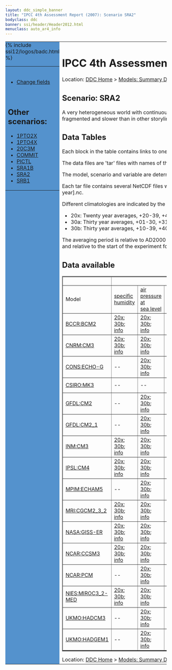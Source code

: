 ```yaml
---
layout: ddc_simple_banner
title: "IPCC 4th Assessment Report (2007): Scenario SRA2"
bodyclass: ddc
banner: ssi/header/Header2012.html
menuclass: auto_ar4_info
---
```



<table width="100%" border="0" cellspacing="0" cellpadding="0" style="border-collapse: collapse;">
<tr style="margin:0;padding:0;border:0;">
<td style="margin:0;padding:0;border:0;height:1pt;width:150pt;background:#5492CD;" valign="top" >

<div id="lh-col2" class="auto_ar4_info">
<table class="menumain" bgcolor="#5492CD" cellspacing="0" width="100%" border="0">
<tr><td>

<br/>
<ul><li><a href="scenario-SRA2-change.html">Change fields</a></li></ul><br/>

<h2> Other scenarios:</h2>
<ul>
<li><a href="scenario-1PTO2X.html">1PTO2X</a></li>
<li><a href="scenario-1PTO4X.html">1PTO4X</a></li>
<li><a href="scenario-20C3M.html">20C3M</a></li>
<li><a href="scenario-COMMIT.html">COMMIT</a></li>
<li><a href="scenario-PICTL.html">PICTL</a></li>
<li><a href="scenario-SRA1B.html">SRA1B</a></li>
<li><a href="scenario-SRA2.html">SRA2</a></li>
<li><a href="scenario-SRB1.html">SRB1</a></li>
</ul>

</td></tr> 
{% include ssi12/logos/badc.html %}
</table>
</div>
</td>
<td><h1>IPCC 4th Assessment Report (2007): Scenario SRA2</h1>

<!-- Breadcrumb1 -->
<div id="breadcrumb1" align="left">
Location: <a href="/index.html">DDC Home</a> > <a href="/sim/gcm_clim/">Models: Summary Data</a>
> <a href="/sim/gcm_clim/SRES_AR4/index.html">AR4 (2007): SRES scenarios</a>
</div>
<!-- End of Breadcrumb1 --><h2>Scenario: SRA2</h2>
 A very heterogeneous world with continuously increasing global population and regionally oriented economic growth that is more fragmented and slower than in other storylines.More details <a href="/sim/gcm_clim/SRES_TAR/ddc_sres_emissions.html#a2">here</a>.
<br/>
<h2> Data Tables</h2>

Each block in the table contains links to one or more data files and
to one information page (the `info' link) with further information.
<p/>

The data files are 'tar' files with names of the form
[model]_[scenario]_[variable]_[climatology].tar.
<p/>

The model, scenario and variable are determined by the position in
the table.
<p/>

Each tar file contains several NetCDF files with names of the form:
[model]_[scenario]_[ensemble number]_[variable]_[start-year]-[end-year].nc.
<p/>

Different climatologies are indicated by the links within each table entry.
<ul>
<li>20x: Twenty year averages, +20-39, +46-65, +80-99, +180-199 (as used in Chapt. 10 of IPCC 2007)</li>
<li>30a: Thirty year averages, +01-30, +31-60, +61-90 (as used in the observational climatologies)</li>
<li>30b: Thirty year averages, +10-39, +40-69, +70-99 (for compatibility with the 3rd Assessment Report)</li>
</ul>
The averaging period is relative to AD2000 for SRES scenarios A1B, A2 and B1,
relative to AD1900 for the twentieth century run (20C3M) and relative to the
start of the experiment for the pre-industrial control (PICTL) and the
1PCTO2X and 1PCTO4X runs.
<p/>

<h2>Data available</h2>

<table class="data-table"  border="2">
<tr><td></td>
<td colspan="9" align="center">Variable</td>
</tr>
<tr><td>Model</td>
      <td><a href="var-specific_humidity.html">specific<br/> humidity</a></td>
      <td><a href="var-air_pressure_at_sea_level.html">air<br/> pressure at<br/> sea level</a></td>
      <td><a href="var-surface_downwelling_shortwave_flux_in_air.html">surface<br/> downwelling<br/> shortwave<br/> flux in air</a></td>
      <td><a href="var-air_temperature.html">air<br/> temperature</a></td>
      <td><a href="var-eastward_wind.html">eastward<br/> wind</a></td>
      <td><a href="var-northward_wind.html">northward<br/> wind</a></td>
      <td><a href="var-precipitation_flux.html">precipitation<br/> flux</a></td>
      <td><a href="var-air_temperature_daily_max.html">air<br/> temperature<br/> daily max</a></td>
      <td><a href="var-air_temperature_daily_min.html">air<br/> temperature<br/> daily min</a></td>
</tr>
<tr><td class="data-table-col1"><a href="model-BCCR-BCM2.html">BCCR:BCM2</a></td>
      <td class="data-table-item">
      <a href="/cgi-bin/downl/ar4_nc/huss/BCM2_SRA2_huss_c20x.tar">20x</a>;
      <a href="/cgi-bin/downl/ar4_nc/huss/BCM2_SRA2_huss_c30b.tar">30b</a>;
      <a href="/ar4/info/BCCR-BCM2_SRA2_huss.html">info</a></td>
      <td class="data-table-item">
      <a href="/cgi-bin/downl/ar4_nc/psl/BCM2_SRA2_psl_c20x.tar">20x</a>;
      <a href="/cgi-bin/downl/ar4_nc/psl/BCM2_SRA2_psl_c30b.tar">30b</a>;
      <a href="/ar4/info/BCCR-BCM2_SRA2_psl.html">info</a></td>
      <td class="data-table-item">
      <a href="/cgi-bin/downl/ar4_nc/rsds/BCM2_SRA2_rsds_c20x.tar">20x</a>;
      <a href="/cgi-bin/downl/ar4_nc/rsds/BCM2_SRA2_rsds_c30b.tar">30b</a>;
      <a href="/ar4/info/BCCR-BCM2_SRA2_rsds.html">info</a></td>
      <td class="data-table-item">
      <a href="/cgi-bin/downl/ar4_nc/tas/BCM2_SRA2_tas_c20x.tar">20x</a>;
      <a href="/cgi-bin/downl/ar4_nc/tas/BCM2_SRA2_tas_c30b.tar">30b</a>;
      <a href="/ar4/info/BCCR-BCM2_SRA2_tas.html">info</a></td>
      <td class="data-table-item">
      <a href="/cgi-bin/downl/ar4_nc/uas/BCM2_SRA2_uas_c20x.tar">20x</a>;
      <a href="/cgi-bin/downl/ar4_nc/uas/BCM2_SRA2_uas_c30b.tar">30b</a>;
      <a href="/ar4/info/BCCR-BCM2_SRA2_uas.html">info</a></td>
      <td class="data-table-item">
      <a href="/cgi-bin/downl/ar4_nc/vas/BCM2_SRA2_vas_c20x.tar">20x</a>;
      <a href="/cgi-bin/downl/ar4_nc/vas/BCM2_SRA2_vas_c30b.tar">30b</a>;
      <a href="/ar4/info/BCCR-BCM2_SRA2_vas.html">info</a></td>
      <td class="data-table-empty">--</td>
      <td class="data-table-empty">--</td>
      <td class="data-table-empty">--</td>
</tr>
<tr><td class="data-table-col1"><a href="model-CNRM-CM3.html">CNRM:CM3</a></td>
      <td class="data-table-item">
      <a href="/cgi-bin/downl/ar4_nc/huss/CNCM3_SRA2_huss_c20x.tar">20x</a>;
      <a href="/cgi-bin/downl/ar4_nc/huss/CNCM3_SRA2_huss_c30b.tar">30b</a>;
      <a href="/ar4/info/CNRM-CM3_SRA2_huss.html">info</a></td>
      <td class="data-table-item">
      <a href="/cgi-bin/downl/ar4_nc/psl/CNCM3_SRA2_psl_c20x.tar">20x</a>;
      <a href="/cgi-bin/downl/ar4_nc/psl/CNCM3_SRA2_psl_c30b.tar">30b</a>;
      <a href="/ar4/info/CNRM-CM3_SRA2_psl.html">info</a></td>
      <td class="data-table-item">
      <a href="/cgi-bin/downl/ar4_nc/rsds/CNCM3_SRA2_rsds_c20x.tar">20x</a>;
      <a href="/cgi-bin/downl/ar4_nc/rsds/CNCM3_SRA2_rsds_c30b.tar">30b</a>;
      <a href="/ar4/info/CNRM-CM3_SRA2_rsds.html">info</a></td>
      <td class="data-table-item">
      <a href="/cgi-bin/downl/ar4_nc/tas/CNCM3_SRA2_tas_c20x.tar">20x</a>;
      <a href="/cgi-bin/downl/ar4_nc/tas/CNCM3_SRA2_tas_c30b.tar">30b</a>;
      <a href="/ar4/info/CNRM-CM3_SRA2_tas.html">info</a></td>
      <td class="data-table-item">
      <a href="/cgi-bin/downl/ar4_nc/uas/CNCM3_SRA2_uas_c20x.tar">20x</a>;
      <a href="/cgi-bin/downl/ar4_nc/uas/CNCM3_SRA2_uas_c30b.tar">30b</a>;
      <a href="/ar4/info/CNRM-CM3_SRA2_uas.html">info</a></td>
      <td class="data-table-item">
      <a href="/cgi-bin/downl/ar4_nc/vas/CNCM3_SRA2_vas_c20x.tar">20x</a>;
      <a href="/cgi-bin/downl/ar4_nc/vas/CNCM3_SRA2_vas_c30b.tar">30b</a>;
      <a href="/ar4/info/CNRM-CM3_SRA2_vas.html">info</a></td>
      <td class="data-table-item">
      <a href="/cgi-bin/downl/ar4_nc/pr/CNCM3_SRA2_pr_c20x.tar">20x</a>;
      <a href="/cgi-bin/downl/ar4_nc/pr/CNCM3_SRA2_pr_c30b.tar">30b</a>;
      <a href="/ar4/info/CNRM-CM3_SRA2_pr.html">info</a></td>
      <td class="data-table-empty">--</td>
      <td class="data-table-empty">--</td>
</tr>
<tr><td class="data-table-col1"><a href="model-CONS-ECHO-G.html">CONS:ECHO-G</a></td>
      <td class="data-table-empty">--</td>
      <td class="data-table-item">
      <a href="/cgi-bin/downl/ar4_nc/psl/ECHOG_SRA2_psl_c20x.tar">20x</a>;
      <a href="/cgi-bin/downl/ar4_nc/psl/ECHOG_SRA2_psl_c30b.tar">30b</a>;
      <a href="/ar4/info/CONS-ECHO-G_SRA2_psl.html">info</a></td>
      <td class="data-table-item">
      <a href="/cgi-bin/downl/ar4_nc/rsds/ECHOG_SRA2_rsds_c20x.tar">20x</a>;
      <a href="/cgi-bin/downl/ar4_nc/rsds/ECHOG_SRA2_rsds_c30b.tar">30b</a>;
      <a href="/ar4/info/CONS-ECHO-G_SRA2_rsds.html">info</a></td>
      <td class="data-table-item">
      <a href="/cgi-bin/downl/ar4_nc/tas/ECHOG_SRA2_tas_c20x.tar">20x</a>;
      <a href="/cgi-bin/downl/ar4_nc/tas/ECHOG_SRA2_tas_c30b.tar">30b</a>;
      <a href="/ar4/info/CONS-ECHO-G_SRA2_tas.html">info</a></td>
      <td class="data-table-item">
      <a href="/cgi-bin/downl/ar4_nc/uas/ECHOG_SRA2_uas_c20x.tar">20x</a>;
      <a href="/cgi-bin/downl/ar4_nc/uas/ECHOG_SRA2_uas_c30b.tar">30b</a>;
      <a href="/ar4/info/CONS-ECHO-G_SRA2_uas.html">info</a></td>
      <td class="data-table-item">
      <a href="/cgi-bin/downl/ar4_nc/vas/ECHOG_SRA2_vas_c20x.tar">20x</a>;
      <a href="/cgi-bin/downl/ar4_nc/vas/ECHOG_SRA2_vas_c30b.tar">30b</a>;
      <a href="/ar4/info/CONS-ECHO-G_SRA2_vas.html">info</a></td>
      <td class="data-table-item">
      <a href="/cgi-bin/downl/ar4_nc/pr/ECHOG_SRA2_pr_c20x.tar">20x</a>;
      <a href="/cgi-bin/downl/ar4_nc/pr/ECHOG_SRA2_pr_c30b.tar">30b</a>;
      <a href="/ar4/info/CONS-ECHO-G_SRA2_pr.html">info</a></td>
      <td class="data-table-empty">--</td>
      <td class="data-table-empty">--</td>
</tr>
<tr><td class="data-table-col1"><a href="model-CSIRO-MK3.html">CSIRO:MK3</a></td>
      <td class="data-table-empty">--</td>
      <td class="data-table-empty">--</td>
      <td class="data-table-item">
      <a href="/cgi-bin/downl/ar4_nc/rsds/CSMK3_SRA2_rsds_c20x.tar">20x</a>;
      <a href="/cgi-bin/downl/ar4_nc/rsds/CSMK3_SRA2_rsds_c30b.tar">30b</a>;
      <a href="/ar4/info/CSIRO-MK3_SRA2_rsds.html">info</a></td>
      <td class="data-table-item">
      <a href="/cgi-bin/downl/ar4_nc/tas/CSMK3_SRA2_tas_c20x.tar">20x</a>;
      <a href="/cgi-bin/downl/ar4_nc/tas/CSMK3_SRA2_tas_c30b.tar">30b</a>;
      <a href="/ar4/info/CSIRO-MK3_SRA2_tas.html">info</a></td>
      <td class="data-table-empty">--</td>
      <td class="data-table-empty">--</td>
      <td class="data-table-item">
      <a href="/cgi-bin/downl/ar4_nc/pr/CSMK3_SRA2_pr_c20x.tar">20x</a>;
      <a href="/cgi-bin/downl/ar4_nc/pr/CSMK3_SRA2_pr_c30b.tar">30b</a>;
      <a href="/ar4/info/CSIRO-MK3_SRA2_pr.html">info</a></td>
      <td class="data-table-item">
      <a href="/cgi-bin/downl/ar4_nc/tasmax/CSMK3_SRA2_tasmax_c20x.tar">20x</a>;
      <a href="/cgi-bin/downl/ar4_nc/tasmax/CSMK3_SRA2_tasmax_c30b.tar">30b</a>;
      <a href="/ar4/info/CSIRO-MK3_SRA2_tasmax.html">info</a></td>
      <td class="data-table-empty">--</td>
</tr>
<tr><td class="data-table-col1"><a href="model-GFDL-CM2.html">GFDL:CM2</a></td>
      <td class="data-table-empty">--</td>
      <td class="data-table-item">
      <a href="/cgi-bin/downl/ar4_nc/psl/GFCM20_SRA2_psl_c20x.tar">20x</a>;
      <a href="/cgi-bin/downl/ar4_nc/psl/GFCM20_SRA2_psl_c30b.tar">30b</a>;
      <a href="/ar4/info/GFDL-CM2_SRA2_psl.html">info</a></td>
      <td class="data-table-item">
      <a href="/cgi-bin/downl/ar4_nc/rsds/GFCM20_SRA2_rsds_c20x.tar">20x</a>;
      <a href="/cgi-bin/downl/ar4_nc/rsds/GFCM20_SRA2_rsds_c30b.tar">30b</a>;
      <a href="/ar4/info/GFDL-CM2_SRA2_rsds.html">info</a></td>
      <td class="data-table-item">
      <a href="/cgi-bin/downl/ar4_nc/tas/GFCM20_SRA2_tas_c20x.tar">20x</a>;
      <a href="/cgi-bin/downl/ar4_nc/tas/GFCM20_SRA2_tas_c30b.tar">30b</a>;
      <a href="/ar4/info/GFDL-CM2_SRA2_tas.html">info</a></td>
      <td class="data-table-item">
      <a href="/cgi-bin/downl/ar4_nc/uas/GFCM20_SRA2_uas_c20x.tar">20x</a>;
      <a href="/cgi-bin/downl/ar4_nc/uas/GFCM20_SRA2_uas_c30b.tar">30b</a>;
      <a href="/ar4/info/GFDL-CM2_SRA2_uas.html">info</a></td>
      <td class="data-table-item">
      <a href="/cgi-bin/downl/ar4_nc/vas/GFCM20_SRA2_vas_c20x.tar">20x</a>;
      <a href="/cgi-bin/downl/ar4_nc/vas/GFCM20_SRA2_vas_c30b.tar">30b</a>;
      <a href="/ar4/info/GFDL-CM2_SRA2_vas.html">info</a></td>
      <td class="data-table-item">
      <a href="/cgi-bin/downl/ar4_nc/pr/GFCM20_SRA2_pr_c20x.tar">20x</a>;
      <a href="/cgi-bin/downl/ar4_nc/pr/GFCM20_SRA2_pr_c30b.tar">30b</a>;
      <a href="/ar4/info/GFDL-CM2_SRA2_pr.html">info</a></td>
      <td class="data-table-empty">--</td>
      <td class="data-table-empty">--</td>
</tr>
<tr><td class="data-table-col1"><a href="model-GFDL-CM2_1.html">GFDL:CM2_1</a></td>
      <td class="data-table-empty">--</td>
      <td class="data-table-item">
      <a href="/cgi-bin/downl/ar4_nc/psl/GFCM21_SRA2_psl_c20x.tar">20x</a>;
      <a href="/cgi-bin/downl/ar4_nc/psl/GFCM21_SRA2_psl_c30b.tar">30b</a>;
      <a href="/ar4/info/GFDL-CM2_1_SRA2_psl.html">info</a></td>
      <td class="data-table-item">
      <a href="/cgi-bin/downl/ar4_nc/rsds/GFCM21_SRA2_rsds_c20x.tar">20x</a>;
      <a href="/cgi-bin/downl/ar4_nc/rsds/GFCM21_SRA2_rsds_c30b.tar">30b</a>;
      <a href="/ar4/info/GFDL-CM2_1_SRA2_rsds.html">info</a></td>
      <td class="data-table-item">
      <a href="/cgi-bin/downl/ar4_nc/tas/GFCM21_SRA2_tas_c20x.tar">20x</a>;
      <a href="/cgi-bin/downl/ar4_nc/tas/GFCM21_SRA2_tas_c30b.tar">30b</a>;
      <a href="/ar4/info/GFDL-CM2_1_SRA2_tas.html">info</a></td>
      <td class="data-table-item">
      <a href="/cgi-bin/downl/ar4_nc/uas/GFCM21_SRA2_uas_c20x.tar">20x</a>;
      <a href="/cgi-bin/downl/ar4_nc/uas/GFCM21_SRA2_uas_c30b.tar">30b</a>;
      <a href="/ar4/info/GFDL-CM2_1_SRA2_uas.html">info</a></td>
      <td class="data-table-item">
      <a href="/cgi-bin/downl/ar4_nc/vas/GFCM21_SRA2_vas_c20x.tar">20x</a>;
      <a href="/cgi-bin/downl/ar4_nc/vas/GFCM21_SRA2_vas_c30b.tar">30b</a>;
      <a href="/ar4/info/GFDL-CM2_1_SRA2_vas.html">info</a></td>
      <td class="data-table-item">
      <a href="/cgi-bin/downl/ar4_nc/pr/GFCM21_SRA2_pr_c20x.tar">20x</a>;
      <a href="/cgi-bin/downl/ar4_nc/pr/GFCM21_SRA2_pr_c30b.tar">30b</a>;
      <a href="/ar4/info/GFDL-CM2_1_SRA2_pr.html">info</a></td>
      <td class="data-table-empty">--</td>
      <td class="data-table-empty">--</td>
</tr>
<tr><td class="data-table-col1"><a href="model-INM-CM3.html">INM:CM3</a></td>
      <td class="data-table-item">
      <a href="/cgi-bin/downl/ar4_nc/huss/INCM3_SRA2_huss_c20x.tar">20x</a>;
      <a href="/cgi-bin/downl/ar4_nc/huss/INCM3_SRA2_huss_c30b.tar">30b</a>;
      <a href="/ar4/info/INM-CM3_SRA2_huss.html">info</a></td>
      <td class="data-table-item">
      <a href="/cgi-bin/downl/ar4_nc/psl/INCM3_SRA2_psl_c20x.tar">20x</a>;
      <a href="/cgi-bin/downl/ar4_nc/psl/INCM3_SRA2_psl_c30b.tar">30b</a>;
      <a href="/ar4/info/INM-CM3_SRA2_psl.html">info</a></td>
      <td class="data-table-item">
      <a href="/cgi-bin/downl/ar4_nc/rsds/INCM3_SRA2_rsds_c20x.tar">20x</a>;
      <a href="/cgi-bin/downl/ar4_nc/rsds/INCM3_SRA2_rsds_c30b.tar">30b</a>;
      <a href="/ar4/info/INM-CM3_SRA2_rsds.html">info</a></td>
      <td class="data-table-item">
      <a href="/cgi-bin/downl/ar4_nc/tas/INCM3_SRA2_tas_c20x.tar">20x</a>;
      <a href="/cgi-bin/downl/ar4_nc/tas/INCM3_SRA2_tas_c30b.tar">30b</a>;
      <a href="/ar4/info/INM-CM3_SRA2_tas.html">info</a></td>
      <td class="data-table-item">
      <a href="/cgi-bin/downl/ar4_nc/uas/INCM3_SRA2_uas_c20x.tar">20x</a>;
      <a href="/cgi-bin/downl/ar4_nc/uas/INCM3_SRA2_uas_c30b.tar">30b</a>;
      <a href="/ar4/info/INM-CM3_SRA2_uas.html">info</a></td>
      <td class="data-table-item">
      <a href="/cgi-bin/downl/ar4_nc/vas/INCM3_SRA2_vas_c20x.tar">20x</a>;
      <a href="/cgi-bin/downl/ar4_nc/vas/INCM3_SRA2_vas_c30b.tar">30b</a>;
      <a href="/ar4/info/INM-CM3_SRA2_vas.html">info</a></td>
      <td class="data-table-item">
      <a href="/cgi-bin/downl/ar4_nc/pr/INCM3_SRA2_pr_c20x.tar">20x</a>;
      <a href="/cgi-bin/downl/ar4_nc/pr/INCM3_SRA2_pr_c30b.tar">30b</a>;
      <a href="/ar4/info/INM-CM3_SRA2_pr.html">info</a></td>
      <td class="data-table-item">
      <a href="/cgi-bin/downl/ar4_nc/tasmax/INCM3_SRA2_tasmax_c20x.tar">20x</a>;
      <a href="/cgi-bin/downl/ar4_nc/tasmax/INCM3_SRA2_tasmax_c30b.tar">30b</a>;
      <a href="/ar4/info/INM-CM3_SRA2_tasmax.html">info</a></td>
      <td class="data-table-item">
      <a href="/cgi-bin/downl/ar4_nc/tasmin/INCM3_SRA2_tasmin_c20x.tar">20x</a>;
      <a href="/cgi-bin/downl/ar4_nc/tasmin/INCM3_SRA2_tasmin_c30b.tar">30b</a>;
      <a href="/ar4/info/INM-CM3_SRA2_tasmin.html">info</a></td>
</tr>
<tr><td class="data-table-col1"><a href="model-IPSL-CM4.html">IPSL:CM4</a></td>
      <td class="data-table-item">
      <a href="/cgi-bin/downl/ar4_nc/huss/IPCM4_SRA2_huss_c20x.tar">20x</a>;
      <a href="/cgi-bin/downl/ar4_nc/huss/IPCM4_SRA2_huss_c30b.tar">30b</a>;
      <a href="/ar4/info/IPSL-CM4_SRA2_huss.html">info</a></td>
      <td class="data-table-item">
      <a href="/cgi-bin/downl/ar4_nc/psl/IPCM4_SRA2_psl_c20x.tar">20x</a>;
      <a href="/cgi-bin/downl/ar4_nc/psl/IPCM4_SRA2_psl_c30b.tar">30b</a>;
      <a href="/ar4/info/IPSL-CM4_SRA2_psl.html">info</a></td>
      <td class="data-table-item">
      <a href="/cgi-bin/downl/ar4_nc/rsds/IPCM4_SRA2_rsds_c20x.tar">20x</a>;
      <a href="/cgi-bin/downl/ar4_nc/rsds/IPCM4_SRA2_rsds_c30b.tar">30b</a>;
      <a href="/ar4/info/IPSL-CM4_SRA2_rsds.html">info</a></td>
      <td class="data-table-item">
      <a href="/cgi-bin/downl/ar4_nc/tas/IPCM4_SRA2_tas_c20x.tar">20x</a>;
      <a href="/cgi-bin/downl/ar4_nc/tas/IPCM4_SRA2_tas_c30b.tar">30b</a>;
      <a href="/ar4/info/IPSL-CM4_SRA2_tas.html">info</a></td>
      <td class="data-table-item">
      <a href="/cgi-bin/downl/ar4_nc/uas/IPCM4_SRA2_uas_c20x.tar">20x</a>;
      <a href="/cgi-bin/downl/ar4_nc/uas/IPCM4_SRA2_uas_c30b.tar">30b</a>;
      <a href="/ar4/info/IPSL-CM4_SRA2_uas.html">info</a></td>
      <td class="data-table-item">
      <a href="/cgi-bin/downl/ar4_nc/vas/IPCM4_SRA2_vas_c20x.tar">20x</a>;
      <a href="/cgi-bin/downl/ar4_nc/vas/IPCM4_SRA2_vas_c30b.tar">30b</a>;
      <a href="/ar4/info/IPSL-CM4_SRA2_vas.html">info</a></td>
      <td class="data-table-item">
      <a href="/cgi-bin/downl/ar4_nc/pr/IPCM4_SRA2_pr_c20x.tar">20x</a>;
      <a href="/cgi-bin/downl/ar4_nc/pr/IPCM4_SRA2_pr_c30b.tar">30b</a>;
      <a href="/ar4/info/IPSL-CM4_SRA2_pr.html">info</a></td>
      <td class="data-table-empty">--</td>
      <td class="data-table-empty">--</td>
</tr>
<tr><td class="data-table-col1"><a href="model-MPIM-ECHAM5.html">MPIM:ECHAM5</a></td>
      <td class="data-table-empty">--</td>
      <td class="data-table-item">
      <a href="/cgi-bin/downl/ar4_nc/psl/MPEH5_SRA2_psl_c20x.tar">20x</a>;
      <a href="/cgi-bin/downl/ar4_nc/psl/MPEH5_SRA2_psl_c30b.tar">30b</a>;
      <a href="/ar4/info/MPIM-ECHAM5_SRA2_psl.html">info</a></td>
      <td class="data-table-item">
      <a href="/cgi-bin/downl/ar4_nc/rsds/MPEH5_SRA2_rsds_c20x.tar">20x</a>;
      <a href="/cgi-bin/downl/ar4_nc/rsds/MPEH5_SRA2_rsds_c30b.tar">30b</a>;
      <a href="/ar4/info/MPIM-ECHAM5_SRA2_rsds.html">info</a></td>
      <td class="data-table-item">
      <a href="/cgi-bin/downl/ar4_nc/tas/MPEH5_SRA2_tas_c20x.tar">20x</a>;
      <a href="/cgi-bin/downl/ar4_nc/tas/MPEH5_SRA2_tas_c30b.tar">30b</a>;
      <a href="/ar4/info/MPIM-ECHAM5_SRA2_tas.html">info</a></td>
      <td class="data-table-item">
      <a href="/cgi-bin/downl/ar4_nc/uas/MPEH5_SRA2_uas_c20x.tar">20x</a>;
      <a href="/cgi-bin/downl/ar4_nc/uas/MPEH5_SRA2_uas_c30b.tar">30b</a>;
      <a href="/ar4/info/MPIM-ECHAM5_SRA2_uas.html">info</a></td>
      <td class="data-table-item">
      <a href="/cgi-bin/downl/ar4_nc/vas/MPEH5_SRA2_vas_c20x.tar">20x</a>;
      <a href="/cgi-bin/downl/ar4_nc/vas/MPEH5_SRA2_vas_c30b.tar">30b</a>;
      <a href="/ar4/info/MPIM-ECHAM5_SRA2_vas.html">info</a></td>
      <td class="data-table-item">
      <a href="/cgi-bin/downl/ar4_nc/pr/MPEH5_SRA2_pr_c20x.tar">20x</a>;
      <a href="/cgi-bin/downl/ar4_nc/pr/MPEH5_SRA2_pr_c30b.tar">30b</a>;
      <a href="/ar4/info/MPIM-ECHAM5_SRA2_pr.html">info</a></td>
      <td class="data-table-empty">--</td>
      <td class="data-table-empty">--</td>
</tr>
<tr><td class="data-table-col1"><a href="model-MRI-CGCM2_3_2.html">MRI:CGCM2_3_2</a></td>
      <td class="data-table-item">
      <a href="/cgi-bin/downl/ar4_nc/huss/MRCGCM_SRA2_huss_c20x.tar">20x</a>;
      <a href="/cgi-bin/downl/ar4_nc/huss/MRCGCM_SRA2_huss_c30b.tar">30b</a>;
      <a href="/ar4/info/MRI-CGCM2_3_2_SRA2_huss.html">info</a></td>
      <td class="data-table-item">
      <a href="/cgi-bin/downl/ar4_nc/psl/MRCGCM_SRA2_psl_c20x.tar">20x</a>;
      <a href="/cgi-bin/downl/ar4_nc/psl/MRCGCM_SRA2_psl_c30b.tar">30b</a>;
      <a href="/ar4/info/MRI-CGCM2_3_2_SRA2_psl.html">info</a></td>
      <td class="data-table-item">
      <a href="/cgi-bin/downl/ar4_nc/rsds/MRCGCM_SRA2_rsds_c20x.tar">20x</a>;
      <a href="/cgi-bin/downl/ar4_nc/rsds/MRCGCM_SRA2_rsds_c30b.tar">30b</a>;
      <a href="/ar4/info/MRI-CGCM2_3_2_SRA2_rsds.html">info</a></td>
      <td class="data-table-item">
      <a href="/cgi-bin/downl/ar4_nc/tas/MRCGCM_SRA2_tas_c20x.tar">20x</a>;
      <a href="/cgi-bin/downl/ar4_nc/tas/MRCGCM_SRA2_tas_c30b.tar">30b</a>;
      <a href="/ar4/info/MRI-CGCM2_3_2_SRA2_tas.html">info</a></td>
      <td class="data-table-item">
      <a href="/cgi-bin/downl/ar4_nc/uas/MRCGCM_SRA2_uas_c20x.tar">20x</a>;
      <a href="/cgi-bin/downl/ar4_nc/uas/MRCGCM_SRA2_uas_c30b.tar">30b</a>;
      <a href="/ar4/info/MRI-CGCM2_3_2_SRA2_uas.html">info</a></td>
      <td class="data-table-item">
      <a href="/cgi-bin/downl/ar4_nc/vas/MRCGCM_SRA2_vas_c20x.tar">20x</a>;
      <a href="/cgi-bin/downl/ar4_nc/vas/MRCGCM_SRA2_vas_c30b.tar">30b</a>;
      <a href="/ar4/info/MRI-CGCM2_3_2_SRA2_vas.html">info</a></td>
      <td class="data-table-item">
      <a href="/cgi-bin/downl/ar4_nc/pr/MRCGCM_SRA2_pr_c20x.tar">20x</a>;
      <a href="/cgi-bin/downl/ar4_nc/pr/MRCGCM_SRA2_pr_c30b.tar">30b</a>;
      <a href="/ar4/info/MRI-CGCM2_3_2_SRA2_pr.html">info</a></td>
      <td class="data-table-empty">--</td>
      <td class="data-table-empty">--</td>
</tr>
<tr><td class="data-table-col1"><a href="model-NASA-GISS-ER.html">NASA:GISS-ER</a></td>
      <td class="data-table-item">
      <a href="/cgi-bin/downl/ar4_nc/huss/GIER_SRA2_huss_c20x.tar">20x</a>;
      <a href="/cgi-bin/downl/ar4_nc/huss/GIER_SRA2_huss_c30b.tar">30b</a>;
      <a href="/ar4/info/NASA-GISS-ER_SRA2_huss.html">info</a></td>
      <td class="data-table-item">
      <a href="/cgi-bin/downl/ar4_nc/psl/GIER_SRA2_psl_c20x.tar">20x</a>;
      <a href="/cgi-bin/downl/ar4_nc/psl/GIER_SRA2_psl_c30b.tar">30b</a>;
      <a href="/ar4/info/NASA-GISS-ER_SRA2_psl.html">info</a></td>
      <td class="data-table-item">
      <a href="/cgi-bin/downl/ar4_nc/rsds/GIER_SRA2_rsds_c20x.tar">20x</a>;
      <a href="/cgi-bin/downl/ar4_nc/rsds/GIER_SRA2_rsds_c30b.tar">30b</a>;
      <a href="/ar4/info/NASA-GISS-ER_SRA2_rsds.html">info</a></td>
      <td class="data-table-item">
      <a href="/cgi-bin/downl/ar4_nc/tas/GIER_SRA2_tas_c20x.tar">20x</a>;
      <a href="/cgi-bin/downl/ar4_nc/tas/GIER_SRA2_tas_c30b.tar">30b</a>;
      <a href="/ar4/info/NASA-GISS-ER_SRA2_tas.html">info</a></td>
      <td class="data-table-item">
      <a href="/cgi-bin/downl/ar4_nc/uas/GIER_SRA2_uas_c20x.tar">20x</a>;
      <a href="/cgi-bin/downl/ar4_nc/uas/GIER_SRA2_uas_c30b.tar">30b</a>;
      <a href="/ar4/info/NASA-GISS-ER_SRA2_uas.html">info</a></td>
      <td class="data-table-item">
      <a href="/cgi-bin/downl/ar4_nc/vas/GIER_SRA2_vas_c20x.tar">20x</a>;
      <a href="/cgi-bin/downl/ar4_nc/vas/GIER_SRA2_vas_c30b.tar">30b</a>;
      <a href="/ar4/info/NASA-GISS-ER_SRA2_vas.html">info</a></td>
      <td class="data-table-item">
      <a href="/cgi-bin/downl/ar4_nc/pr/GIER_SRA2_pr_c20x.tar">20x</a>;
      <a href="/cgi-bin/downl/ar4_nc/pr/GIER_SRA2_pr_c30b.tar">30b</a>;
      <a href="/ar4/info/NASA-GISS-ER_SRA2_pr.html">info</a></td>
      <td class="data-table-empty">--</td>
      <td class="data-table-empty">--</td>
</tr>
<tr><td class="data-table-col1"><a href="model-NCAR-CCSM3.html">NCAR:CCSM3</a></td>
      <td class="data-table-item">
      <a href="/cgi-bin/downl/ar4_nc/huss/NCCCSM_SRA2_huss_c20x.tar">20x</a>;
      <a href="/cgi-bin/downl/ar4_nc/huss/NCCCSM_SRA2_huss_c30b.tar">30b</a>;
      <a href="/ar4/info/NCAR-CCSM3_SRA2_huss.html">info</a></td>
      <td class="data-table-item">
      <a href="/cgi-bin/downl/ar4_nc/psl/NCCCSM_SRA2_psl_c20x.tar">20x</a>;
      <a href="/cgi-bin/downl/ar4_nc/psl/NCCCSM_SRA2_psl_c30b.tar">30b</a>;
      <a href="/ar4/info/NCAR-CCSM3_SRA2_psl.html">info</a></td>
      <td class="data-table-item">
      <a href="/cgi-bin/downl/ar4_nc/rsds/NCCCSM_SRA2_rsds_c20x.tar">20x</a>;
      <a href="/cgi-bin/downl/ar4_nc/rsds/NCCCSM_SRA2_rsds_c30b.tar">30b</a>;
      <a href="/ar4/info/NCAR-CCSM3_SRA2_rsds.html">info</a></td>
      <td class="data-table-item">
      <a href="/cgi-bin/downl/ar4_nc/tas/NCCCSM_SRA2_tas_c20x.tar">20x</a>;
      <a href="/cgi-bin/downl/ar4_nc/tas/NCCCSM_SRA2_tas_c30b.tar">30b</a>;
      <a href="/ar4/info/NCAR-CCSM3_SRA2_tas.html">info</a></td>
      <td class="data-table-empty">--</td>
      <td class="data-table-empty">--</td>
      <td class="data-table-item">
      <a href="/cgi-bin/downl/ar4_nc/pr/NCCCSM_SRA2_pr_c20x.tar">20x</a>;
      <a href="/cgi-bin/downl/ar4_nc/pr/NCCCSM_SRA2_pr_c30b.tar">30b</a>;
      <a href="/ar4/info/NCAR-CCSM3_SRA2_pr.html">info</a></td>
      <td class="data-table-empty">--</td>
      <td class="data-table-empty">--</td>
</tr>
<tr><td class="data-table-col1"><a href="model-NCAR-PCM.html">NCAR:PCM</a></td>
      <td class="data-table-empty">--</td>
      <td class="data-table-item">
      <a href="/cgi-bin/downl/ar4_nc/psl/NCPCM_SRA2_psl_c20x.tar">20x</a>;
      <a href="/cgi-bin/downl/ar4_nc/psl/NCPCM_SRA2_psl_c30b.tar">30b</a>;
      <a href="/ar4/info/NCAR-PCM_SRA2_psl.html">info</a></td>
      <td class="data-table-item">
      <a href="/cgi-bin/downl/ar4_nc/rsds/NCPCM_SRA2_rsds_c20x.tar">20x</a>;
      <a href="/cgi-bin/downl/ar4_nc/rsds/NCPCM_SRA2_rsds_c30b.tar">30b</a>;
      <a href="/ar4/info/NCAR-PCM_SRA2_rsds.html">info</a></td>
      <td class="data-table-item">
      <a href="/cgi-bin/downl/ar4_nc/tas/NCPCM_SRA2_tas_c20x.tar">20x</a>;
      <a href="/cgi-bin/downl/ar4_nc/tas/NCPCM_SRA2_tas_c30b.tar">30b</a>;
      <a href="/ar4/info/NCAR-PCM_SRA2_tas.html">info</a></td>
      <td class="data-table-empty">--</td>
      <td class="data-table-empty">--</td>
      <td class="data-table-item">
      <a href="/cgi-bin/downl/ar4_nc/pr/NCPCM_SRA2_pr_c20x.tar">20x</a>;
      <a href="/cgi-bin/downl/ar4_nc/pr/NCPCM_SRA2_pr_c30b.tar">30b</a>;
      <a href="/ar4/info/NCAR-PCM_SRA2_pr.html">info</a></td>
      <td class="data-table-empty">--</td>
      <td class="data-table-empty">--</td>
</tr>
<tr><td class="data-table-col1"><a href="model-NIES-MIROC3_2-MED.html">NIES:MIROC3_2-MED</a></td>
      <td class="data-table-item">
      <a href="/cgi-bin/downl/ar4_nc/huss/MIMR_SRA2_huss_c20x.tar">20x</a>;
      <a href="/cgi-bin/downl/ar4_nc/huss/MIMR_SRA2_huss_c30b.tar">30b</a>;
      <a href="/ar4/info/NIES-MIROC3_2-MED_SRA2_huss.html">info</a></td>
      <td class="data-table-item">
      <a href="/cgi-bin/downl/ar4_nc/psl/MIMR_SRA2_psl_c20x.tar">20x</a>;
      <a href="/cgi-bin/downl/ar4_nc/psl/MIMR_SRA2_psl_c30b.tar">30b</a>;
      <a href="/ar4/info/NIES-MIROC3_2-MED_SRA2_psl.html">info</a></td>
      <td class="data-table-item">
      <a href="/cgi-bin/downl/ar4_nc/rsds/MIMR_SRA2_rsds_c20x.tar">20x</a>;
      <a href="/cgi-bin/downl/ar4_nc/rsds/MIMR_SRA2_rsds_c30b.tar">30b</a>;
      <a href="/ar4/info/NIES-MIROC3_2-MED_SRA2_rsds.html">info</a></td>
      <td class="data-table-item">
      <a href="/cgi-bin/downl/ar4_nc/tas/MIMR_SRA2_tas_c20x.tar">20x</a>;
      <a href="/cgi-bin/downl/ar4_nc/tas/MIMR_SRA2_tas_c30b.tar">30b</a>;
      <a href="/ar4/info/NIES-MIROC3_2-MED_SRA2_tas.html">info</a></td>
      <td class="data-table-item">
      <a href="/cgi-bin/downl/ar4_nc/uas/MIMR_SRA2_uas_c20x.tar">20x</a>;
      <a href="/cgi-bin/downl/ar4_nc/uas/MIMR_SRA2_uas_c30b.tar">30b</a>;
      <a href="/ar4/info/NIES-MIROC3_2-MED_SRA2_uas.html">info</a></td>
      <td class="data-table-item">
      <a href="/cgi-bin/downl/ar4_nc/vas/MIMR_SRA2_vas_c20x.tar">20x</a>;
      <a href="/cgi-bin/downl/ar4_nc/vas/MIMR_SRA2_vas_c30b.tar">30b</a>;
      <a href="/ar4/info/NIES-MIROC3_2-MED_SRA2_vas.html">info</a></td>
      <td class="data-table-item">
      <a href="/cgi-bin/downl/ar4_nc/pr/MIMR_SRA2_pr_c20x.tar">20x</a>;
      <a href="/cgi-bin/downl/ar4_nc/pr/MIMR_SRA2_pr_c30b.tar">30b</a>;
      <a href="/ar4/info/NIES-MIROC3_2-MED_SRA2_pr.html">info</a></td>
      <td class="data-table-item">
      <a href="/cgi-bin/downl/ar4_nc/tasmax/MIMR_SRA2_tasmax_c20x.tar">20x</a>;
      <a href="/cgi-bin/downl/ar4_nc/tasmax/MIMR_SRA2_tasmax_c30b.tar">30b</a>;
      <a href="/ar4/info/NIES-MIROC3_2-MED_SRA2_tasmax.html">info</a></td>
      <td class="data-table-item">
      <a href="/cgi-bin/downl/ar4_nc/tasmin/MIMR_SRA2_tasmin_c20x.tar">20x</a>;
      <a href="/cgi-bin/downl/ar4_nc/tasmin/MIMR_SRA2_tasmin_c30b.tar">30b</a>;
      <a href="/ar4/info/NIES-MIROC3_2-MED_SRA2_tasmin.html">info</a></td>
</tr>
<tr><td class="data-table-col1"><a href="model-UKMO-HADCM3.html">UKMO:HADCM3</a></td>
      <td class="data-table-empty">--</td>
      <td class="data-table-item">
      <a href="/cgi-bin/downl/ar4_nc/psl/HADCM3_SRA2_psl_c20x.tar">20x</a>;
      <a href="/cgi-bin/downl/ar4_nc/psl/HADCM3_SRA2_psl_c30b.tar">30b</a>;
      <a href="/ar4/info/UKMO-HADCM3_SRA2_psl.html">info</a></td>
      <td class="data-table-item">
      <a href="/cgi-bin/downl/ar4_nc/rsds/HADCM3_SRA2_rsds_c20x.tar">20x</a>;
      <a href="/cgi-bin/downl/ar4_nc/rsds/HADCM3_SRA2_rsds_c30b.tar">30b</a>;
      <a href="/ar4/info/UKMO-HADCM3_SRA2_rsds.html">info</a></td>
      <td class="data-table-item">
      <a href="/cgi-bin/downl/ar4_nc/tas/HADCM3_SRA2_tas_c20x.tar">20x</a>;
      <a href="/cgi-bin/downl/ar4_nc/tas/HADCM3_SRA2_tas_c30b.tar">30b</a>;
      <a href="/ar4/info/UKMO-HADCM3_SRA2_tas.html">info</a></td>
      <td class="data-table-item">
      <a href="/cgi-bin/downl/ar4_nc/uas/HADCM3_SRA2_uas_c20x.tar">20x</a>;
      <a href="/cgi-bin/downl/ar4_nc/uas/HADCM3_SRA2_uas_c30b.tar">30b</a>;
      <a href="/ar4/info/UKMO-HADCM3_SRA2_uas.html">info</a></td>
      <td class="data-table-item">
      <a href="/cgi-bin/downl/ar4_nc/vas/HADCM3_SRA2_vas_c20x.tar">20x</a>;
      <a href="/cgi-bin/downl/ar4_nc/vas/HADCM3_SRA2_vas_c30b.tar">30b</a>;
      <a href="/ar4/info/UKMO-HADCM3_SRA2_vas.html">info</a></td>
      <td class="data-table-item">
      <a href="/cgi-bin/downl/ar4_nc/pr/HADCM3_SRA2_pr_c20x.tar">20x</a>;
      <a href="/cgi-bin/downl/ar4_nc/pr/HADCM3_SRA2_pr_c30b.tar">30b</a>;
      <a href="/ar4/info/UKMO-HADCM3_SRA2_pr.html">info</a></td>
      <td class="data-table-empty">--</td>
      <td class="data-table-empty">--</td>
</tr>
<tr><td class="data-table-col1"><a href="model-UKMO-HADGEM1.html">UKMO:HADGEM1</a></td>
      <td class="data-table-empty">--</td>
      <td class="data-table-item">
      <a href="/cgi-bin/downl/ar4_nc/psl/HADGEM_SRA2_psl_c20x.tar">20x</a>;
      <a href="/cgi-bin/downl/ar4_nc/psl/HADGEM_SRA2_psl_c30b.tar">30b</a>;
      <a href="/ar4/info/UKMO-HADGEM1_SRA2_psl.html">info</a></td>
      <td class="data-table-item">
      <a href="/cgi-bin/downl/ar4_nc/rsds/HADGEM_SRA2_rsds_c20x.tar">20x</a>;
      <a href="/cgi-bin/downl/ar4_nc/rsds/HADGEM_SRA2_rsds_c30b.tar">30b</a>;
      <a href="/ar4/info/UKMO-HADGEM1_SRA2_rsds.html">info</a></td>
      <td class="data-table-item">
      <a href="/cgi-bin/downl/ar4_nc/tas/HADGEM_SRA2_tas_c20x.tar">20x</a>;
      <a href="/cgi-bin/downl/ar4_nc/tas/HADGEM_SRA2_tas_c30b.tar">30b</a>;
      <a href="/ar4/info/UKMO-HADGEM1_SRA2_tas.html">info</a></td>
      <td class="data-table-item">
      <a href="/cgi-bin/downl/ar4_nc/uas/HADGEM_SRA2_uas_c20x.tar">20x</a>;
      <a href="/cgi-bin/downl/ar4_nc/uas/HADGEM_SRA2_uas_c30b.tar">30b</a>;
      <a href="/ar4/info/UKMO-HADGEM1_SRA2_uas.html">info</a></td>
      <td class="data-table-item">
      <a href="/cgi-bin/downl/ar4_nc/vas/HADGEM_SRA2_vas_c20x.tar">20x</a>;
      <a href="/cgi-bin/downl/ar4_nc/vas/HADGEM_SRA2_vas_c30b.tar">30b</a>;
      <a href="/ar4/info/UKMO-HADGEM1_SRA2_vas.html">info</a></td>
      <td class="data-table-item">
      <a href="/cgi-bin/downl/ar4_nc/pr/HADGEM_SRA2_pr_c20x.tar">20x</a>;
      <a href="/cgi-bin/downl/ar4_nc/pr/HADGEM_SRA2_pr_c30b.tar">30b</a>;
      <a href="/ar4/info/UKMO-HADGEM1_SRA2_pr.html">info</a></td>
      <td class="data-table-empty">--</td>
      <td class="data-table-empty">--</td>
</tr>
</table>
</div>
<!-- Breadcrumb2 -->
<div id="breadcrumb2" align="left">
Location: <a href="/index.html">DDC Home</a> > <a href="/sim/gcm_clim/">Models: Summary Data</a>
> <a href="/sim/gcm_clim/SRES_AR4/index.html">AR4 (2007): SRES scenarios</a>
</div>
<!-- End of Breadcrumb2 --></td></tr></table>
